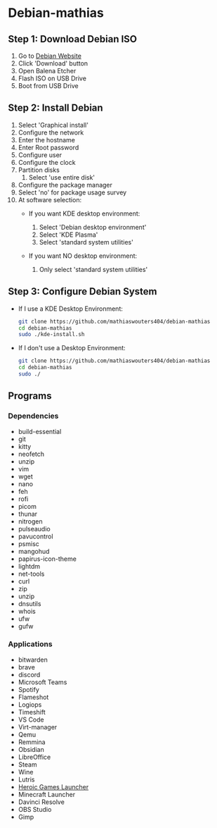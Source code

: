 # Debian-mathias

## Step 1: Download Debian ISO

1) Go to [Debian Website](https://www.debian.org/)
2) Click 'Download' button
3) Open Balena Etcher
4) Flash ISO on USB Drive
5) Boot from USB Drive

## Step 2: Install Debian

1) Select 'Graphical install'
2) Configure the network
3) Enter the hostname
4) Enter Root password
5) Configure user
6) Configure the clock
7) Partition disks
    1) Select 'use entire disk'
8) Configure the package manager
9) Select 'no' for package usage survey
10) At software selection:
    - If you want KDE desktop environment:
      1) Select 'Debian desktop environment'
      2) Select 'KDE Plasma'
      3) Select 'standard system utilities'
    
    - If you want NO desktop environment:
      1) Only select 'standard system utilities'

## Step 3: Configure Debian System
- If I use a KDE Desktop Environment:
  ```bash
  git clone https://github.com/mathiaswouters404/debian-mathias
  cd debian-mathias
  sudo ./kde-install.sh
  ```

- If I don't use a Desktop Environment:
  ```bash
  git clone https://github.com/mathiaswouters404/debian-mathias
  cd debian-mathias
  sudo ./
  ```




## Programs

### Dependencies
- build-essential
- git
- kitty
- neofetch
- unzip
- vim
- wget
- nano
- feh 
- rofi 
- picom 
- thunar 
- nitrogen 
- pulseaudio 
- pavucontrol  
- psmisc 
- mangohud 
- papirus-icon-theme 
- lightdm
- net-tools
- curl
- zip
- unzip
- dnsutils
- whois
- ufw
- gufw

### Applications
- bitwarden
- brave
- discord
- Microsoft Teams
- Spotify
- Flameshot
- Logiops
- Timeshift
- VS Code
- Virt-manager
- Qemu
- Remmina
- Obsidian
- LibreOffice
- Steam
- Wine
- Lutris
- [Heroic Games Launcher](https://heroicgameslauncher.com/)
- Minecraft Launcher
- Davinci Resolve
- OBS Studio
- Gimp

